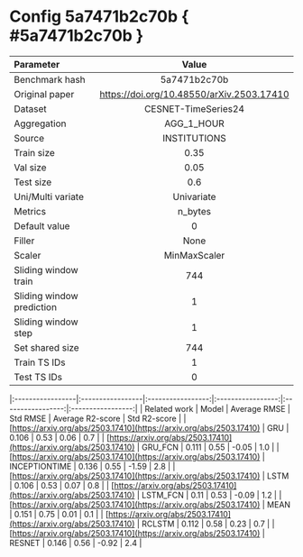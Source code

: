 # Config 5a7471b2c70b { #5a7471b2c70b }

| Parameter | Value |
|:-----------------|:-----------------:|
| Benchmark hash |  5a7471b2c70b |
| Original paper |  <https://doi.org/10.48550/arXiv.2503.17410> |
| Dataset |  CESNET-TimeSeries24 |
| Aggregation |  AGG_1_HOUR |
| Source |  INSTITUTIONS |
| Train size |  0.35 |
| Val size |  0.05 |
| Test size |  0.6 |
| Uni/Multi variate |  Univariate |
| Metrics |  n_bytes |
| Default value |  0 |
| Filler |  None |
| Scaler |  MinMaxScaler |
| Sliding window train |  744 |
| Sliding window prediction |  1 |
| Sliding window step |  1 |
| Set shared size |  744 |
| Train TS IDs |  1 |
| Test TS IDs |  0 |

|:-----------------|:-----------------|:-----------------:|:-----------------:|:-----------------:|:-----------------:|
| Related work | Model | Average RMSE | Std RMSE | Average R2-score | Std R2-score |
| [https://arxiv.org/abs/2503.17410](https://arxiv.org/abs/2503.17410) | GRU | 0.106 | 0.53 | 0.06 | 0.7 |
| [https://arxiv.org/abs/2503.17410](https://arxiv.org/abs/2503.17410) | GRU_FCN | 0.111 | 0.55 | -0.05 | 1.0 |
| [https://arxiv.org/abs/2503.17410](https://arxiv.org/abs/2503.17410) | INCEPTIONTIME | 0.136 | 0.55 | -1.59 | 2.8 |
| [https://arxiv.org/abs/2503.17410](https://arxiv.org/abs/2503.17410) | LSTM | 0.106 | 0.53 | 0.07 | 0.8 |
| [https://arxiv.org/abs/2503.17410](https://arxiv.org/abs/2503.17410) | LSTM_FCN | 0.11 | 0.53 | -0.09 | 1.2 |
| [https://arxiv.org/abs/2503.17410](https://arxiv.org/abs/2503.17410) | MEAN | 0.151 | 0.75 | 0.01 | 0.1 |
| [https://arxiv.org/abs/2503.17410](https://arxiv.org/abs/2503.17410) | RCLSTM | 0.112 | 0.58 | 0.23 | 0.7 |
| [https://arxiv.org/abs/2503.17410](https://arxiv.org/abs/2503.17410) | RESNET | 0.146 | 0.56 | -0.92 | 2.4 |
